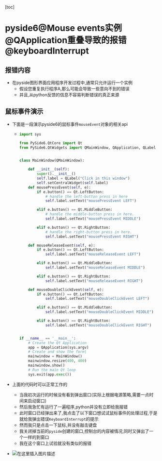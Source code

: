 [toc]

# pyside6@Mouse events实例@QApplication重叠导致的报错@keyboardInterrupt

## 报错内容

- 在pyside图形界面应用程序开发过程中,通常只允许运行一个实例
  - 假设您重复执行程序A,那么可能会导致一些意向不到的错误
  - 并且,从python反馈的信息不容易判断错误的真正来源

## 鼠标事件演示

- 下面是一段演示pyside6的鼠标事件`mouseEvent`对象的相关api

  - ```python
    import sys
    
    from PySide6.QtCore import Qt
    from PySide6.QtWidgets import QMainWindow, QApplication, QLabel
    
    
    class MainWindow(QMainWindow):
    
        def __init__(self):
            super().__init__()
            self.label = QLabel("Click in this window")
            self.setCentralWidget(self.label)
        def mousePressEvent(self, e):
            if e.button() == Qt.LeftButton:
                # handle the left-button press in here
                self.label.setText("mousePressEvent LEFT")
    
            elif e.button() == Qt.MiddleButton:
                # handle the middle-button press in here.
                self.label.setText("mousePressEvent MIDDLE")
    
            elif e.button() == Qt.RightButton:
                # handle the right-button press in here.
                self.label.setText("mousePressEvent RIGHT")
    
        def mouseReleaseEvent(self, e):
            if e.button() == Qt.LeftButton:
                self.label.setText("mouseReleaseEvent LEFT")
    
            elif e.button() == Qt.MiddleButton:
                self.label.setText("mouseReleaseEvent MIDDLE")
    
            elif e.button() == Qt.RightButton:
                self.label.setText("mouseReleaseEvent RIGHT")
    
        def mouseDoubleClickEvent(self, e):
            if e.button() == Qt.LeftButton:
                self.label.setText("mouseDoubleClickEvent LEFT")
    
            elif e.button() == Qt.MiddleButton:
                self.label.setText("mouseDoubleClickEvent MIDDLE")
    
            elif e.button() == Qt.RightButton:
                self.label.setText("mouseDoubleClickEvent RIGHT")
    
    
    if __name__ == '__main__':
        # Create the Qt Application
        app = QApplication(sys.argv)
        # Create and show the form|
        mainwindow = MainWindow()
        mainwindow.resize(400, 400)
        mainwindow.show()
        # Run the main Qt loop
        sys.exit(app.exec())
    
    ```

- 上面的代码时可以正常工作的

  - 当我初次运行的时候没有看到弹出窗口(实际上根据电源策略,需要一点时间来启动窗口)
  - 然后我急忙有运行了一遍程序,python并没有立即给我报错
  - 此时窗口已经弹出来了,我点击了以下窗口想试试鼠标事件的处理过程,于是就给我弹出错误`KeyboardInterrupt`的提示
  - 然而我只是点击一下鼠标,并没有敲击键盘
  - 我关闭掉当前的`pyside`创建的窗口,控制台的内容被情况,同时又弹出了一个一样的到窗口
  - 我在这个窗口上试验就没有类似的报错

- ![在这里插入图片描述](https://img-blog.csdnimg.cn/b1beb2d884bc42bab3127e556deaaabd.png)



